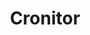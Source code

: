 ---
blog: https://blog.cronitor.io/
logohandle: cronitorio
sort: cronitor
title: Cronitor
twitter: https://x.com/cronitorio
website: https://cronitor.io/
---